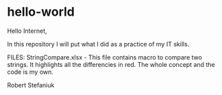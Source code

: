 # hello-world

Hello Internet,

In this repository I will put what I did as a practice of my IT skills.

FILES:
StringCompare.xlsx - This file contains macro to compare two strings. It highlights all the differencies in red. The whole concept and the code is my own.


Robert Stefaniuk
